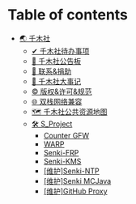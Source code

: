 # Table of contents

* [🌏 千木社](README.md)
  * [✔ 千木社待办事项](senkiroot/todo.md)
  * [📣 千木社公告板](senkiroot/bulletin.md)
  * [🙈 联系&捐助](senkiroot/contact-donate.md)
  * [📜 千木社大事记](senkiroot/historys.md)
  * [© 版权&许可&规范](senkiroot/clr.md)
  * [🌐 双栈网络兼容](senkiroot/v4v6.md)
  * [🗺 千木社公共资源地图](senkiroot/qian-mu-she-gong-gong-zi-yuan-di-tu.md)
  * [🛠 S\_Project](senkiroot/s\_project/README.md)
    * [Counter GFW](senkiroot/s\_project/cgfw.md)
    * [WARP](senkiroot/s\_project/warp-net.md)
    * [Senki-FRP](senkiroot/s\_project/frp.md)
    * [Senki-KMS](senkiroot/s\_project/kms.md)
    * [\[维护\]Senki-NTP](senkiroot/s\_project/ntp.md)
    * [\[维护\]Senki MCJava](senkiroot/s\_project/wei-hu-senki-mcjava.md)
    * [\[维护\]GitHub Proxy](senkiroot/s\_project/wei-hu-github-proxy.md)
